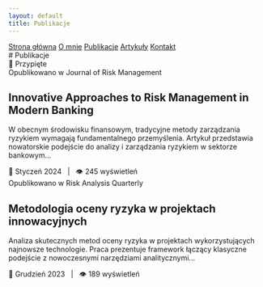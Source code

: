 ```yaml
---
layout: default
title: Publikacje
---
```

<div id="myMenu">
  <a href="/" class="menu-option">Strona główna</a>
  <a href="/about" class="menu-option">O mnie</a>
  <a href="/publications" class="menu-option">Publikacje</a>
  <a href="/articles" class="menu-option">Artykuły</a>
  <a href="/contact" class="menu-option">Kontakt</a>
</div>

<div class="square"></div>
<div class="square1"></div>
<div class="square2"></div>
<div class="square-big"></div>


<div class="publications-container">
  # Publikacje

  <div class="publication-card">
    <span class="publication-pin">📌 Przypięte</span>
    <div class="publication-source">Opublikowano w Journal of Risk Management</div>
    <h2 class="publication-title">Innovative Approaches to Risk Management in Modern Banking</h2>
    <p class="publication-description">W obecnym środowisku finansowym, tradycyjne metody zarządzania ryzykiem wymagają fundamentalnego przemyślenia. Artykuł przedstawia nowatorskie podejście do analizy i zarządzania ryzykiem w sektorze bankowym...</p>
    <div class="publication-meta">📅 Styczeń 2024 &nbsp;&nbsp;|&nbsp;&nbsp; 👁️ 245 wyświetleń</div>
  </div>

  <div class="publication-card">
    <div class="publication-source">Opublikowano w Risk Analysis Quarterly</div>
    <h2 class="publication-title">Metodologia oceny ryzyka w projektach innowacyjnych</h2>
    <p class="publication-description">Analiza skutecznych metod oceny ryzyka w projektach wykorzystujących najnowsze technologie. Praca prezentuje framework łączący klasyczne podejście z nowoczesnymi narzędziami analitycznymi...</p>
    <div class="publication-meta">📅 Grudzień 2023 &nbsp;&nbsp;|&nbsp;&nbsp; 👁️ 189 wyświetleń</div>
  </div>
</div>



